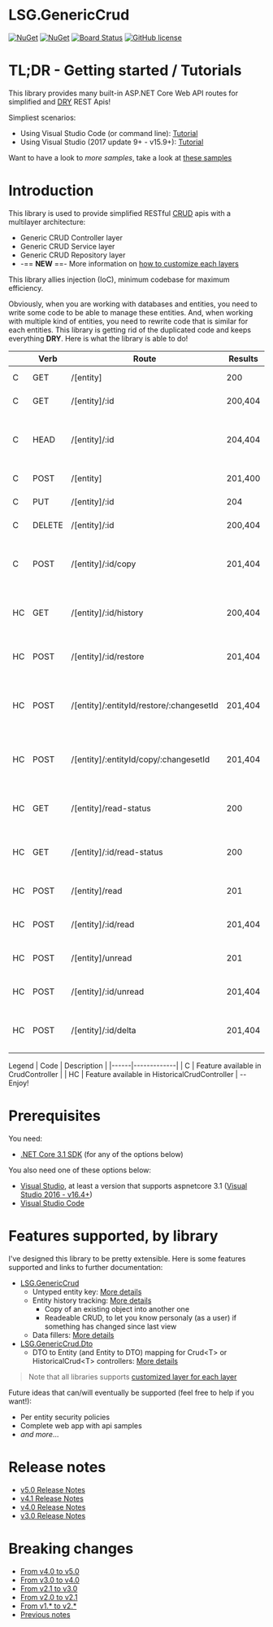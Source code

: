 # LSG.GenericCrud
[![NuGet](https://img.shields.io/nuget/dt/LSG.GenericCrud.svg)](https://www.nuget.org/packages/LSG.GenericCrud)
[![NuGet](https://img.shields.io/nuget/v/LSG.GenericCrud.svg)](https://www.nuget.org/packages/LSG.GenericCrud)
[![Board Status](https://dev.azure.com/lonesomegeek/ddef9b23-a7fc-461f-ade2-bcb9e4e6e579/e5c916ea-37ad-4bba-9ab4-ad6a5070fe19/_apis/work/boardbadge/3c551e06-0bb9-4488-8681-5d1b7cbbaea2)](https://dev.azure.com/lonesomegeek/ddef9b23-a7fc-461f-ade2-bcb9e4e6e579/_boards/board/t/e5c916ea-37ad-4bba-9ab4-ad6a5070fe19/Microsoft.RequirementCategory)
[![GitHub license](https://img.shields.io/github/license/lonesomegeek/LSG.GenericCrud.svg)](https://github.com/lonesomegeek/LSG.GenericCrud/blob/master/LICENSE)

# TL;DR - Getting started / Tutorials

This library provides many built-in ASP.NET Core Web API routes for simplified and [DRY] REST Apis!

Simpliest scenarios:
- Using Visual Studio Code (or command line): [Tutorial](docs/Tutorials/1_TutorialAcocuntCrudVisualStudioCode.md)
- Using Visual Studio (2017 update 9+ - v15.9+): [Tutorial](docs/Tutorials/1_TutorialAcocuntCrudVisualStudio.md)

Want to have a look to *more samples*, take a look at [these samples](LSG.GenericCrud.Samples/README.md)

# Introduction
This library is used to provide simplified RESTful [CRUD] apis with a multilayer architecture:
- Generic CRUD Controller layer
- Generic CRUD Service layer
- Generic CRUD Repository layer 
- -== **NEW** ==- More information on [how to customize each layers](./docs/CustomLayers/README.md)

This library allies injection (IoC), minimum codebase for maximum efficiency.

Obviously, when you are working with databases and entities, you need to write some code to be able to manage these entities. And, when working with multiple kind of entities, you need to rewrite code that is similar for each entities. This library is getting rid of the duplicated code and keeps everything **DRY**. Here is what the library is able to do!

| 	 | Verb    |	Route	                                 | Results   | Description |
|----|----------|--------------------------------------------|-----------|-------------|
| C  |	GET     | /[entity]	                                 | 200	     | Retreive all objects |
| C  |	GET     | /[entity]/:id	                             | 200,404	 | Retreive one object |
| C  |	HEAD    | /[entity]/:id	                             | 204,404	 | Get an indication of the existance of an object |
| C  |	POST    | /[entity]	                                 | 201,400	 | Create an object |
| C  |	PUT     | /[entity]/:id	                             | 204	     | Update an object |
| C  |	DELETE  | /[entity]/:id	                             | 200,404	 | Delete an object |
| C  |	POST    | /[entity]/:id/copy	                     | 201,404	 | Copy active version of an object in a new object |
| HC |	GET	    | /[entity]/:id/history	                     | 200,404	 | Get transaction history of an object |
| HC |	POST    | /[entity]/:id/restore	                     | 201,404	 | Restore a deleted object in a new object |
| HC |	POST    | /[entity]/:entityId/restore/:changesetId	 | 201,404	 | Restore a version of an object in the same object |
| HC |	POST    | /[entity]/:entityId/copy/:changesetId	     | 201,404	 | Copy a version of an object in to a new object |
| HC |	GET	    | /[entity]/read-status	                     | 200	     | Retreive all object with their read status |
| HC |	GET	    | /[entity]/:id/read-status	                 | 200	     | Retreive one object with its read status |
| HC |	POST    | /[entity]/read	                         | 201	     | Mark all objects as "read" |
| HC |	POST    | /[entity]/:id/read                     	 | 201,404	 | Mark one object as "read" |
| HC |	POST    | /[entity]/unread	                         | 201	     | Mark all object as "unread" |
| HC |	POST    | /[entity]/:id/unread	                     | 201,404	 | Mark one object as "unread" |
| HC |	POST    | /[entity]/:id/delta	                     | 201,404	 | Extract change delta of one object |

Legend
| Code | Description |
|------|-------------|
| C    | Feature available in CrudController |
| HC   | Feature available in HistoricalCrudController |
--Enjoy!

# Prerequisites
You need:
- [.NET Core 3.1 SDK](https://dotnet.microsoft.com/download/dotnet-core/3.1) (for any of the options below)

You also need one of these options below:
- [Visual Studio](https://www.visualstudio.com/downloads/), at least a version that supports aspnetcore 3.1 ([Visual Studio 2016 - v16.4+](https://devblogs.microsoft.com/dotnet/announcing-net-core-3-1/))
- [Visual Studio Code](https://code.visualstudio.com/)

# Features supported, by library

I've designed this library to be pretty extensible. Here is some features supported and links to further documentation:

- [LSG.GenericCrud](https://www.nuget.org/packages/LSG.GenericCrud/) 
    - Untyped entity key: [More details](./docs/Features/UntypedEntityKey.md)
    - Entity history tracking: [More details](./docs/Features/HistoricalCrud.md)
        - Copy of an existing object into another one
        - Readeable CRUD, to let you know personaly (as a user) if something has changed since last view
    - Data fillers: [More details](./docs/Features/DataFillers.md)
- [LSG.GenericCrud.Dto](https://www.nuget.org/packages/LSG.GenericCrud.Dto/)
    - DTO to Entity (and Entity to DTO) mapping for Crud\<T> or HistoricalCrud\<T> controllers: [More details](./docs/Features/DTO.md)

> Note that all libraries supports [customized layer for each layer](./docs/CustomLayers/README.md)

Future ideas that can/will eventually be supported (feel free to help if you want!):
- Per entity security policies
- Complete web app with api samples
- *and more*...

# Release notes
- [v5.0 Release Notes](docs/ReleaseNotes/v5.0.md)
- [v4.1 Release Notes](docs/ReleaseNotes/v4.1.md)
- [v4.0 Release Notes](docs/ReleaseNotes/v4.0.md)
- [v3.0 Release Notes](docs/ReleaseNotes/v3.0.md)

# Breaking changes
- [From v4.0 to v5.0](docs/BreakingChanges/From-v4.0-to-v5.0.md)
- [From v3.0 to v4.0](docs/BreakingChanges/From-v3.0-to-v4.0.md)
- [From v2.1 to v3.0](docs/BreakingChanges/From-v2.1-to-v3.0.md)
- [From v2.0 to v2.1](docs/BreakingChanges/From-v2.0-to-v2.1.md)
- [From v1.* to v2.*](docs/BreakingChanges/From-v1-to-v2.md)
- [Previous notes](docs/ReleaseNotes/OldReleaseNotes.md)

<!-- References -->

[CRUD]: https://en.wikipedia.org/wiki/Create,_read,_update_and_delete
[DRY]: https://en.wikipedia.org/wiki/Don%27t_repeat_yourself